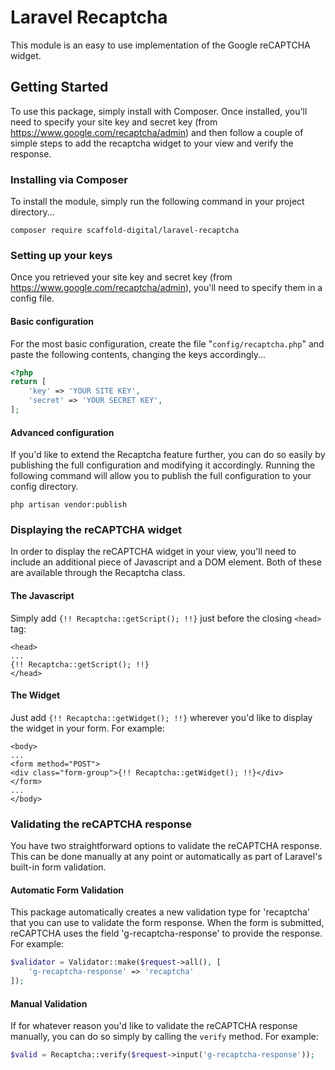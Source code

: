# Laravel Recaptcha

This module is an easy to use implementation of the Google reCAPTCHA widget.

## Getting Started

To use this package, simply install with Composer. Once installed, you'll need to specify your site key and secret key (from https://www.google.com/recaptcha/admin) and then follow a couple of simple steps to add the recaptcha widget to your view and verify the response.

### Installing via Composer
To install the module, simply run the following command in your project directory...
```
composer require scaffold-digital/laravel-recaptcha
```
### Setting up your keys
Once you retrieved your site key and secret key (from https://www.google.com/recaptcha/admin), you'll need to specify them in a config file.

#### Basic configuration
For the most basic configuration, create the file "`config/recaptcha.php`" and paste the following contents, changing the keys accordingly...
```php
<?php
return [
    'key' => 'YOUR SITE KEY',
    'secret' => 'YOUR SECRET KEY',
];
```
#### Advanced configuration
If you'd like to extend the Recaptcha feature further, you can do so easily by publishing the full configuration and modifying it accordingly. Running the following command will allow you to publish the full configuration to your config directory.
```
php artisan vendor:publish
```

### Displaying the reCAPTCHA widget
In order to display the reCAPTCHA widget in your view, you'll need to include an additional piece of Javascript and a DOM element. Both of these are available through the Recaptcha class.

#### The Javascript
Simply add `{!! Recaptcha::getScript(); !!}` just before the closing `<head>` tag:
```Blade
<head>
...
{!! Recaptcha::getScript(); !!}
</head>
```
#### The Widget
Just add `{!! Recaptcha::getWidget(); !!}` wherever you'd like to display the widget in your form. For example:
```Blade
<body>
...
<form method="POST">
<div class="form-group">{!! Recaptcha::getWidget(); !!}</div>
</form>
...
</body>
```

### Validating the reCAPTCHA response
You have two straightforward options to validate the reCAPTCHA response. This can be done manually at any point or automatically as part of Laravel's built-in form validation.

#### Automatic Form Validation
This package automatically creates a new validation type for 'recaptcha' that you can use to validate the form response. When the form is submitted, reCAPTCHA uses the field 'g-recaptcha-response' to provide the response. For example:
```php
$validator = Validator::make($request->all(), [
    'g-recaptcha-response' => 'recaptcha'
]);
```

#### Manual Validation
If for whatever reason you'd like to validate the reCAPTCHA response manually, you can do so simply by calling the `verify` method. For example:
```php
$valid = Recaptcha::verify($request->input('g-recaptcha-response'));
```
